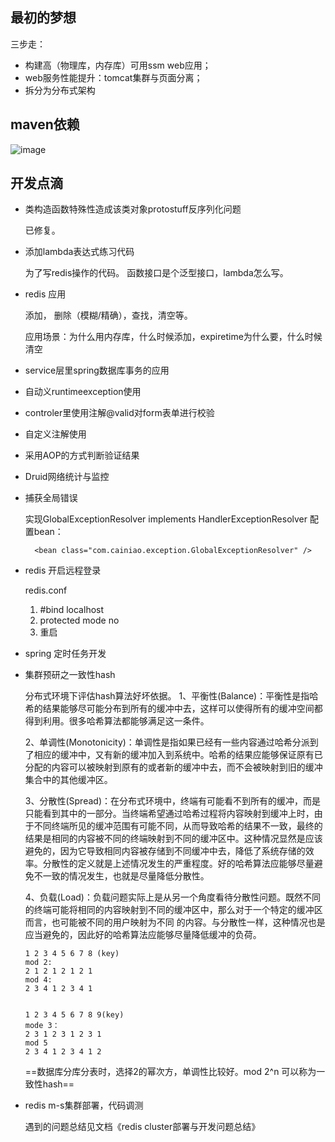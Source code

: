 ## 最初的梦想
三步走：
- 构建高（物理库，内存库）可用ssm web应用；
- web服务性能提升：tomcat集群与页面分离；
- 拆分为分布式架构
## maven依赖
![image](https://github.com/leoge0113/elegant_ssm/blob/master/image/ElegantSSM.jpg)

## 开发点滴
- 类构造函数特殊性造成该类对象protostuff反序列化问题

    已修复。
- 添加lambda表达式练习代码

    为了写redis操作的代码。
    函数接口是个泛型接口，lambda怎么写。
- redis 应用

    添加，
    删除（模糊/精确），查找，清空等。
    
    应用场景：为什么用内存库，什么时候添加，expiretime为什么要，什么时候清空
- service层里spring数据库事务的应用
- 自动义runtimeexception使用
- controler里使用注解@valid对form表单进行校验
- 自定义注解使用
- 采用AOP的方式判断验证结果
- Druid网络统计与监控
- 捕获全局错误

    实现GlobalExceptionResolver implements HandlerExceptionResolver 
    配置bean：
    <!--全局异常捕捉 -->
        <bean class="com.cainiao.exception.GlobalExceptionResolver" />
- redis 开启远程登录
    
    redis.conf
    1. \#bind localhost
    2. protected mode no
    3. 重启  
- spring 定时任务开发
- 集群预研之一致性hash

    分布式环境下评估hash算法好坏依据。
    1、平衡性(Balance)：平衡性是指哈希的结果能够尽可能分布到所有的缓冲中去，这样可以使得所有的缓冲空间都得到利用。很多哈希算法都能够满足这一条件。
    
    2、单调性(Monotonicity)：单调性是指如果已经有一些内容通过哈希分派到了相应的缓冲中，又有新的缓冲加入到系统中。哈希的结果应能够保证原有已分配的内容可以被映射到原有的或者新的缓冲中去，而不会被映射到旧的缓冲集合中的其他缓冲区。 
    
    3、分散性(Spread)：在分布式环境中，终端有可能看不到所有的缓冲，而是只能看到其中的一部分。当终端希望通过哈希过程将内容映射到缓冲上时，由于不同终端所见的缓冲范围有可能不同，从而导致哈希的结果不一致，最终的结果是相同的内容被不同的终端映射到不同的缓冲区中。这种情况显然是应该避免的，因为它导致相同内容被存储到不同缓冲中去，降低了系统存储的效率。分散性的定义就是上述情况发生的严重程度。好的哈希算法应能够尽量避免不一致的情况发生，也就是尽量降低分散性。 
    
    4、负载(Load)：负载问题实际上是从另一个角度看待分散性问题。既然不同的终端可能将相同的内容映射到不同的缓冲区中，那么对于一个特定的缓冲区而言，也可能被不同的用户映射为不同 的内容。与分散性一样，这种情况也是应当避免的，因此好的哈希算法应能够尽量降低缓冲的负荷。
    
    ```
    1 2 3 4 5 6 7 8 (key)
    mod 2:
    2 1 2 1 2 1 2 1
    mod 4:
    2 3 4 1 2 3 4 1
    
    
    1 2 3 4 5 6 7 8 9(key)
    mode 3：
    2 3 1 2 3 1 2 3 1
    mod 5
    2 3 4 1 2 3 4 1 2
    ```
    ==数据库分库分表时，选择2的幂次方，单调性比较好。mod 2^n 可以称为一致性hash==

-  redis m-s集群部署，代码调测
   
   遇到的问题总结见文档《redis cluster部署与开发问题总结》